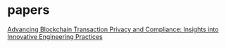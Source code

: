 # papers

[Advancing Blockchain Transaction Privacy and Compliance: Insights into Innovative Engineering Practices](https://github.com/ZKTNetwork/papers/blob/main/Advancing%20Blockchain%20Transaction%20Privacy%20and%20Compliance%3A%20Insights%20into%20Innovative%20Engineering%20Practices/paper.pdf)
